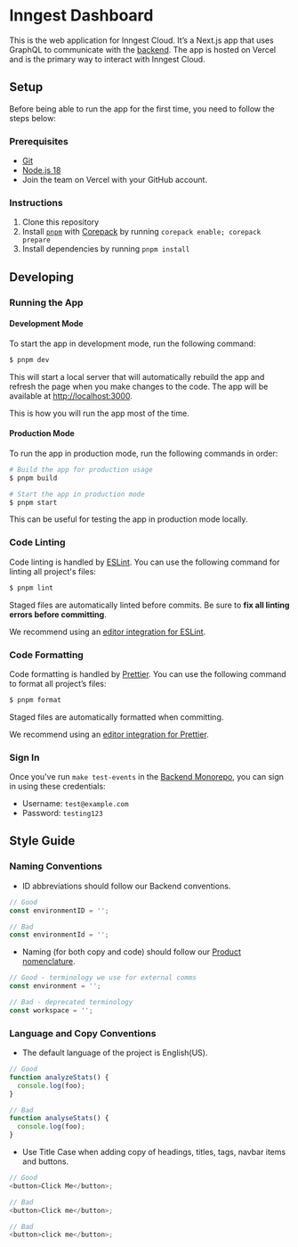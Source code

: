 # Inngest Dashboard

This is the web application for Inngest Cloud. It’s a Next.js app that uses GraphQL to communicate
with the [backend](https://github.com/inngest/monorepo). The app is hosted on Vercel and is the
primary way to interact with Inngest Cloud.

## Setup

Before being able to run the app for the first time, you need to follow the steps below:

### Prerequisites

- [Git](https://git-scm.com/downloads)
- [Node.js 18](https://nodejs.org/en/download/)
- Join the team on Vercel with your GitHub account.

### Instructions

1. Clone this repository
2. Install [`pnpm`](https://pnpm.io/) with
   [Corepack](https://nodejs.org/docs/latest-v18.x/api/corepack.html) by running
   `corepack enable; corepack prepare`
3. Install dependencies by running `pnpm install`

## Developing

### Running the App

#### Development Mode

To start the app in development mode, run the following command:

```sh
$ pnpm dev
```

This will start a local server that will automatically rebuild the app and refresh the page when you
make changes to the code. The app will be available at
[http://localhost:3000](http://localhost:3000).

This is how you will run the app most of the time.

#### Production Mode

To run the app in production mode, run the following commands in order:

```sh
# Build the app for production usage
$ pnpm build

# Start the app in production mode
$ pnpm start
```

This can be useful for testing the app in production mode locally.

### Code Linting

Code linting is handled by [ESLint](https://eslint.org/). You can use the following command for
linting all project's files:

```sh
$ pnpm lint
```

Staged files are automatically linted before commits. Be sure to **fix all linting errors before
committing**.

We recommend using an [editor integration for ESLint](https://eslint.org/docs/user-guide/integrations).

### Code Formatting

Code formatting is handled by [Prettier](https://prettier.io/). You can use the following command to
format all project’s files:

```sh
$ pnpm format
```

Staged files are automatically formatted when committing.

We recommend using an [editor integration for Prettier](https://prettier.io/docs/en/editors.html).

### Sign In

Once you've run `make test-events` in the [Backend Monorepo](https://github.com/inngest/monorepo),
you can sign in using these credentials:

- Username: `test@example.com`
- Password: `testing123`

## Style Guide

### Naming Conventions

- ID abbreviations should follow our Backend conventions.

```javascript
// Good
const environmentID = '';

// Bad
const environmentId = '';
```

- Naming (for both copy and code) should follow our [Product nomenclature](https://www.notion.so/inngest/Nomenclature-Taxonomy-aba427349a724183b90784f0b80d5a35).

```javascript
// Good - terminology we use for external comms
const environment = '';

// Bad - deprecated terminology
const workspace = '';
```

### Language and Copy Conventions

- The default language of the project is English(US).

```javascript
// Good
function analyzeStats() {
  console.log(foo);
}

// Bad
function analyseStats() {
  console.log(foo);
}
```

- Use Title Case when adding copy of headings, titles, tags, navbar items and buttons.

```javascript
// Good
<button>Click Me</button>;

// Bad
<button>Click me</button>;

// Bad
<button>click me</button>;
```
